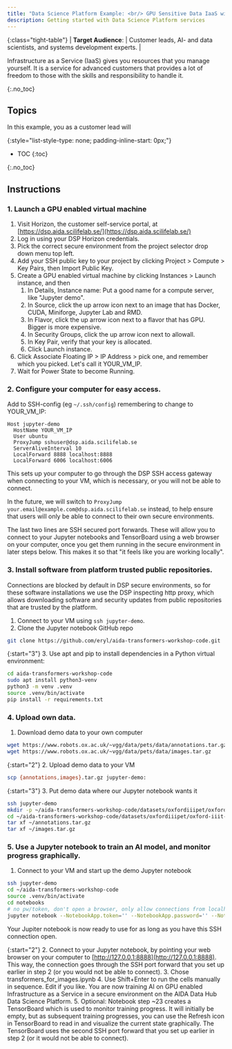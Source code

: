 ```yaml
---
title: "Data Science Platform Example: <br/> GPU Sensitive Data IaaS with Jupyter"
description: Getting started with Data Science Platform services
---
```


{:class="tight-table"}
| **Target Audience**: | Customer leads, AI- and data scientists, and systems development experts. |  

Infrastructure as a Service (IaaS) gives you resources that you manage yourself.
It is a service for advanced customers that provides a lot of freedom to those with
the skills and responsibility to handle it.

{:.no_toc}
## Topics

In this example, you as a customer lead will

{:style="list-style-type: none; padding-inline-start: 0px;"}
* TOC
{:toc}

{:.no_toc}
## Instructions

### 1. Launch a GPU enabled virtual machine

1. Visit Horizon, the customer self-service portal, at [https://dsp.aida.scilifelab.se/](https://dsp.aida.scilifelab.se/)
2. Log in using your DSP Horizon credentials.
3. Pick the correct secure environment from the project selector drop down menu top left.
4. Add your SSH public key to your project by clicking Project > Compute > Key Pairs, then Import Public Key.
5. Create a GPU enabled virtual machine by clicking Instances > Launch instance, and then
    1. In Details, Instance name: Put a good name for a compute server, like "Jupyter demo".
    2. In Source, click the up arrow icon next to an image that has Docker, CUDA, Miniforge, Jupyter Lab and RMD.
    3. In Flavor, click the up arrow icon next to a flavor that has GPU. Bigger is more expensive.
    4. In Security Groups, click the up arrow icon next to allowall.
    5. In Key Pair, verify that your key is allocated.
    6. Click Launch instance.
6. Click Associate Floating IP > IP Address > pick one, and remember which you picked. Let's call it YOUR_VM_IP.
7. Wait for Power State to become Running.

### 2. Configure your computer for easy access.

Add to SSH-config (eg `~/.ssh/config`) remembering to change to YOUR_VM_IP:

```ssh
Host jupyter-demo
  HostName YOUR_VM_IP
  User ubuntu
  ProxyJump sshuser@dsp.aida.scilifelab.se
  ServerAliveInterval 10
  LocalForward 8888 localhost:8888
  LocalForward 6006 localhost:6006
```

This sets up your computer to go through the DSP SSH access gateway when
connecting to your VM, which is necessary, or you will not be able to connect.

In the future, we will switch to `ProxyJump your.email@example.com@dsp.aida.scilifelab.se`
instead, to help ensure that users will only be able to connect to their own
secure environments.

The last two lines are SSH secured port forwards. These will allow you to
connect to your Jupyter notebooks and TensorBoard using a web browser on your
computer, once you get them running in the secure environment in later steps
below. This makes it so that "it feels like you are working locally".

### 3. Install software from platform trusted public repositories.

Connections are blocked by default in DSP secure environments, so for these
software installations we use the DSP inspecting http proxy, which allows
downloading software and security updates from public repositories that are
trusted by the platform.

1. Connect to your VM using `ssh jupyter-demo`.
2. Clone the Jupyter notebook GitHub repo

```bash
git clone https://github.com/eryl/aida-transformers-workshop-code.git
```

{:start="3"}
3. Use apt and pip to install dependencies in a Python virtual environment:

```bash
cd aida-transformers-workshop-code
sudo apt install python3-venv
python3 -m venv .venv
source .venv/bin/activate
pip install -r requirements.txt
```

### 4. Upload own data.

1. Download demo data to your own computer

```bash
wget https://www.robots.ox.ac.uk/~vgg/data/pets/data/annotations.tar.gz
wget https://www.robots.ox.ac.uk/~vgg/data/pets/data/images.tar.gz
```

{:start="2"}
2. Upload demo data to your VM

```bash
scp {annotations,images}.tar.gz jupyter-demo:
```

{:start="3"}
3. Put demo data where our Jupyter notebook wants it

```bash
ssh jupyter-demo
mkdir -p ~/aida-transformers-workshop-code/datasets/oxfordiiipet/oxford-iiit-pet
cd ~/aida-transformers-workshop-code/datasets/oxfordiiipet/oxford-iiit-pet
tar xf ~/annotations.tar.gz
tar xf ~/images.tar.gz
```

### 5. Use a Jupyter notebook to train an AI model, and monitor progress graphically.

1. Connect to your VM and start up the demo Jupyter notebook

```bash
ssh jupyter-demo
cd ~/aida-transformers-workshop-code
source .venv/bin/activate
cd notebooks
# no pw/token, don't open a browser, only allow connections from localhost:
jupyter notebook --NotebookApp.token='' --NotebookApp.password='' --NotebookApp.open_browser=False --NotebookApp.ip='127.0.0.1'
```

Your Jupiter notebook is now ready to use for as long as you have this SSH connection open.

{:start="2"}
2. Connect to your Jupyter notebook, by pointing your web browser on your computer to [http://127.0.0.1:8888](http://127.0.0.1:8888). This way, the connection goes through the SSH port forward that you set up earlier in step 2 (or you would not be able to connect).
3. Chose transformers_for_images.ipynb
4. Use Shift+Enter to run the cells manually in sequence. Edit if you like. You are now training AI on GPU enabled Infrastructure as a Service in a secure environment on the AIDA Data Hub Data Science Platform.
5. Optional: Notebook step ~23 creates a TensorBoard which is used to monitor training progress. It will initially be empty, but as subsequent training progresses, you can use the Refresh icon in TensorBoard to read in and visualize the current state graphically. The TensorBoard uses the second SSH port forward that you set up earlier in step 2 (or it would not be able to connect).
